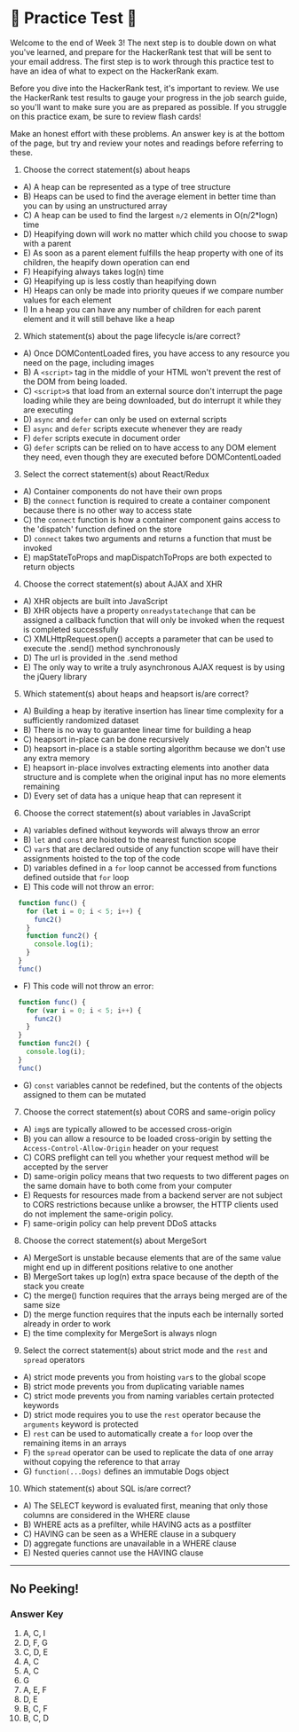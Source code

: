 # 🚨 Practice Test 🚨 

Welcome to the end of Week 3! The next step is to double down on what you've learned, and prepare for the HackerRank test that will be sent to your email address. The first step is to work through this practice test to have an idea of what to expect on the HackerRank exam.

Before you dive into the HackerRank test, it's important to review. We use the HackerRank test results to gauge your progress in the job search guide, so you'll want to make sure you are as prepared as possible. If you struggle on this practice exam, be sure to review flash cards!

Make an honest effort with these problems. An answer key is at the bottom of the page, but try and review your notes and readings before referring to these. 

1. Choose the correct statement(s) about heaps
  * A) A heap can be represented as a type of tree structure
  * B) Heaps can be used to find the average element in better time than you can by using an unstructured array
  * C) A heap can be used to find the largest `n/2` elements in O(n/2*logn) time
  * D) Heapifying down will work no matter which child you choose to swap with a parent
  * E) As soon as a parent element fulfills the heap property with one of its children, the heapify down operation can end
  * F) Heapifying always takes log(n) time
  * G) Heapifying up is less costly than heapifying down
  * H) Heaps can only be made into priority queues if we compare number values for each element
  * I) In a heap you can have any number of children for each parent element and it will still behave like a heap
2. Which statement(s) about the page lifecycle is/are correct?
  * A) Once DOMContentLoaded fires, you have access to any resource you need on the page, including images
  * B) A `<script>` tag in the middle of your HTML won't prevent the rest of the DOM from being loaded.
  * C) `<script>`s that load from an external source don't interrupt the page loading while they are being downloaded, but do interrupt it while they are executing
  * D) `async` and `defer` can only be used on external scripts
  * E) `async` and `defer` scripts execute whenever they are ready
  * F) `defer` scripts execute in document order
  * G) `defer` scripts can be relied on to have access to any DOM element they need, even though they are executed before DOMContentLoaded
3. Select the correct statement(s) about React/Redux
  * A) Container components do not have their own props
  * B) the `connect` function is required to create a container component because there is no other way to access state
  * C) the `connect` function is how a container component gains access to the 'dispatch' function defined on the store
  * D) `connect` takes two arguments and returns a function that must be invoked
  * E) mapStateToProps and mapDispatchToProps are both expected to return objects
4. Choose the correct statement(s) about AJAX and XHR
  * A) XHR objects are built into JavaScript
  * B) XHR objects have a property `onreadystatechange` that can be assigned a callback function that will only be invoked when the request is completed successfully
  * C) XMLHttpRequest.open() accepts a parameter that can be used to execute the .send() method synchronously
  * D) The url is provided in the .send method
  * E) The only way to write a truly asynchronous AJAX request is by using the jQuery library
5. Which statement(s) about heaps and heapsort is/are correct?
  * A) Building a heap by iterative insertion has linear time complexity for a sufficiently randomized dataset
  * B) There is no way to guarantee linear time for building a heap
  * C) heapsort in-place can be done recursively
  * D) heapsort in-place is a stable sorting algorithm because we don't use any extra memory
  * E) heapsort in-place involves extracting elements into another data structure and is complete when the original input has no more elements remaining
  * D) Every set of data has a unique heap that can represent it
6. Choose the correct statement(s) about variables in JavaScript
  * A) variables defined without keywords will always throw an error
  * B) `let` and `const` are hoisted to the nearest function scope
  * C) `var`s that are declared outside of any function scope will have their assignments hoisted to the top of the code
  * D) variables defined in a `for` loop cannot be accessed from functions defined outside that `for` loop
  * E) This code will not throw an error:
  ```javascript
    function func() {
      for (let i = 0; i < 5; i++) {
        func2()
      }
      function func2() {
        console.log(i);
      }
    }
    func()
  ```
  * F) This code will not throw an error:
  ```javascript
    function func() {
      for (var i = 0; i < 5; i++) {
        func2()
      }
    }
    function func2() {
      console.log(i);
    }
    func()
  ```
  * G) `const` variables cannot be redefined, but the contents of the objects assigned to them can be mutated
7. Choose the correct statement(s) about CORS and same-origin policy
  * A) `img`s are typically allowed to be accessed cross-origin
  * B) you can allow a resource to be loaded cross-origin by setting the `Access-Control-Allow-Origin` header on your request
  * C) CORS preflight can tell you whether your request method will be accepted by the server
  * D) same-origin policy means that two requests to two different pages on the same domain have to both come from your computer
  * E) Requests for resources made from a backend server are not subject to CORS restrictions because unlike a browser, the HTTP clients used do not implement the same-origin policy.
  * F) same-origin policy can help prevent DDoS attacks
8. Choose the correct statement(s) about MergeSort
  * A) MergeSort is unstable because elements that are of the same value might end up in different positions relative to one another
  * B) MergeSort takes up log(n) extra space because of the depth of the stack you create
  * C) the merge() function requires that the arrays being merged are of the same size
  * D) the merge function requires that the inputs each be internally sorted already in order to work
  * E) the time complexity for MergeSort is always nlogn
9. Select the correct statement(s) about strict mode and the `rest` and `spread` operators
  * A) strict mode prevents you from hoisting `var`s to the global scope
  * B) strict mode prevents you from duplicating variable names
  * C) strict mode prevents you from naming variables certain protected keywords
  * D) strict mode requires you to use the `rest` operator because the `arguments` keyword is protected
  * E) `rest` can be used to automatically create a `for` loop over the remaining items in an arrays
  * F) the `spread` operator can be used to replicate the data of one array without copying the reference to that array
  * G) `function(...Dogs)` defines an immutable Dogs object
10. Which statement(s) about SQL is/are correct?
  * A) The SELECT keyword is evaluated first, meaning that only those columns are considered in the WHERE clause
  * B) WHERE acts as a prefilter, while HAVING acts as a postfilter
  * C) HAVING can be seen as a WHERE clause in a subquery
  * D) aggregate functions are unavailable in a WHERE clause
  * E) Nested queries cannot use the HAVING clause


---
## No Peeking!

### Answer Key
1) A, C, I
2) D, F, G
3) C, D, E
4) A, C
5) A, C
6) G
7) A, E, F
8) D, E
9) B, C, F
10) B, C, D